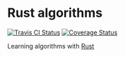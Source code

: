 # Rust algorithms

[![Travis CI Status](https://travis-ci.org/Alex-Diez/rust-algorithms.svg?branch=master)](https://travis-ci.org/Alex-Diez/rust-algorithms)
[![Coverage Status](https://coveralls.io/repos/github/Alex-Diez/rust-algorithms/badge.svg?branch=master)](https://coveralls.io/github/Alex-Diez/rust-algorithms?branch=master)

Learning algorithms with [Rust](https://www.rust-lang.org/)
